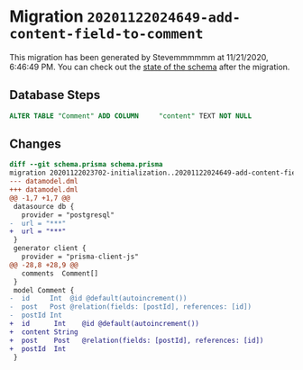 # Migration `20201122024649-add-content-field-to-comment`

This migration has been generated by Stevemmmmmm at 11/21/2020, 6:46:49 PM.
You can check out the [state of the schema](./schema.prisma) after the migration.

## Database Steps

```sql
ALTER TABLE "Comment" ADD COLUMN     "content" TEXT NOT NULL
```

## Changes

```diff
diff --git schema.prisma schema.prisma
migration 20201122023702-initialization..20201122024649-add-content-field-to-comment
--- datamodel.dml
+++ datamodel.dml
@@ -1,7 +1,7 @@
 datasource db {
   provider = "postgresql"
-  url = "***"
+  url = "***"
 }
 generator client {
   provider = "prisma-client-js"
@@ -28,8 +28,9 @@
   comments  Comment[]
 }
 model Comment {
-  id     Int  @id @default(autoincrement())
-  post   Post @relation(fields: [postId], references: [id])
-  postId Int
+  id      Int    @id @default(autoincrement())
+  content String
+  post    Post   @relation(fields: [postId], references: [id])
+  postId  Int
 }
```


